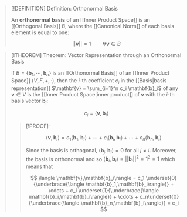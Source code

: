 >[!DEFINITION] Definition: Orthonormal Basis
>
>An **orthonormal basis** of an [[Inner Product Space]] is an [[Orthogonal Basis]] $B$, where the [[Canonical Norm]] of each basis element is equal to one:
>
>$$
>||\mathbf{v}|| = 1 \qquad \forall \mathbf{v} \in B
>$$
>

>[!THEOREM] Theorem: Vector Representation through an Orthonormal Basis
>
>If $B = \{\mathbf{b}_1, \cdots, \mathbf{b}_n\}$ is an [[Orthonormal Basis]] of an [[Inner Product Space]] $(V,F,+,\cdot)$, then the $i$-th coefficient $c_i$ in the [[Basis|basis representation]] $\mathbf{v} = \sum_{i=1}^n c_i \mathbf{b}_i$ of any $\mathbf{v} \in V$ is the [[Inner Product Space|inner product]] of $\mathbf{v}$ with the $i$-th basis vector $\mathbf{b}_i$:
>
>$$
>c_i = \langle \mathbf{v}, \mathbf{b}_i \rangle
>$$
>
>>[!PROOF]-
>>
>>$$
>>\langle \mathbf{v},\mathbf{b}_i\rangle = c_1 \langle \mathbf{b}_1,\mathbf{b}_i\rangle + \cdots + c_i \langle \mathbf{b}_i,\mathbf{b}_i\rangle + \cdots + c_n \langle \mathbf{b}_n,\mathbf{b}_i\rangle
>>$$
>>
>>Since the basis is orthogonal, $\langle \mathbf{b}_j,\mathbf{b}_i\rangle = 0$ for all $j \ne i$. Moreover, the basis is orthonormal and so $\langle \mathbf{b}_i,\mathbf{b}_i\rangle = ||\mathbf{b}_i||^2 = 1^2 = 1$ which means that
>>
>>$$
>>\langle \mathbf{v},\mathbf{b}_i\rangle = c_1 \underset{0}{\underbrace{\langle \mathbf{b}_1,\mathbf{b}_i\rangle}} + \cdots + c_i \underset{1}{\underbrace{\langle \mathbf{b}_i,\mathbf{b}_i\rangle}} + \cdots + c_n\underset{0}{\underbrace{\langle \mathbf{b}_n,\mathbf{b}_i\rangle}} = c_i
>>$$
>>
>
